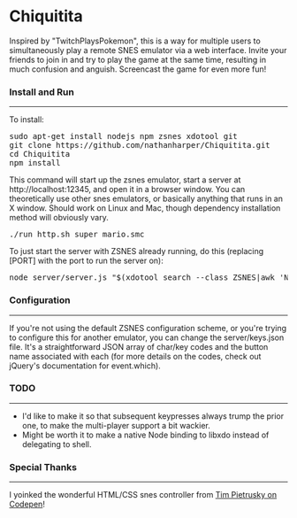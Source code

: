 <h1>Chiquitita</h1>

Inspired by "TwitchPlaysPokemon", this is a way for multiple users to simultaneously play a remote SNES emulator via a web interface. Invite your friends to join in and try to play the game at the same time, resulting in much confusion and anguish. Screencast the game for even more fun!


<h3>Install and Run</h3>
<hr />

To install:

<pre>
sudo apt-get install nodejs npm zsnes xdotool git
git clone https://github.com/nathanharper/Chiquitita.git
cd Chiquitita
npm install
</pre>

This command will start up the zsnes emulator, start a server at http://localhost:12345, and open it in a browser window. You can theoretically use other snes emulators, or basically anything that runs in an X window. Should work on Linux and Mac, though dependency installation method will obviously vary.

<pre>./run_http.sh super_mario.smc</pre>

To just start the server with ZSNES already running, do this (replacing [PORT] with the port to run the server on):

<pre>node server/server.js "$(xdotool search --class ZSNES|awk 'NR==1{print $1}')" [PORT] http</pre>


<h3>Configuration</h3>
<hr />

If you're not using the default ZSNES configuration scheme, or you're trying to configure this for another emulator, you can change the server/keys.json file. It's a straightforward JSON array of char/key codes and the button name associated with each (for more details on the codes, check out jQuery's documentation for event.which).


<h3>TODO</h3>
<hr />

* I'd like to make it so that subsequent keypresses always trump the prior one, to make the multi-player support a bit wackier.
* Might be worth it to make a native Node binding to libxdo instead of delegating to shell.


<h3>Special Thanks</h3>
<hr />

I yoinked the wonderful HTML/CSS snes controller from <a href="http://codepen.io/TimPietrusky/pen/oJIcy">Tim Pietrusky on Codepen</a>!
